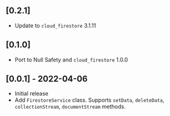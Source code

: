 ## [0.2.1]

* Update to `cloud_firestore` 3.1.11

## [0.1.0]

* Port to Null Safety and `cloud_firestore` 1.0.0

## [0.0.1] - 2022-04-06

* Initial release
* Add `FirestoreService` class. Supports `setData`, `deleteData`, `collectionStream`, `documentStream` methods.
